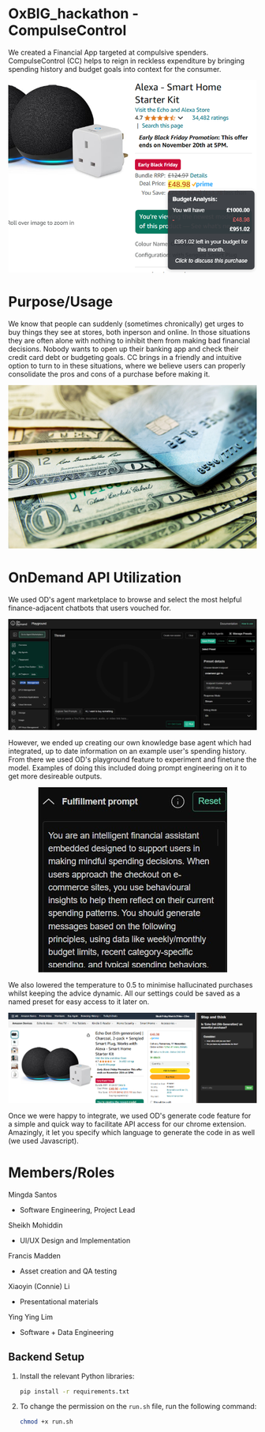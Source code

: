 # OxBIG_hackathon - CompulseControl
We created a Financial App targeted at compulsive spenders. CompulseControl (CC) helps to reign in reckless expenditure by bringing spending history and budget goals into context for the consumer. 

<p align="center">
  <img src="assets/pricehover.png" />
</p>

# Purpose/Usage
We know that people can suddenly (sometimes chronically) get urges to buy things they see at stores, both inperson and online. In those situations they are often alone with nothing to inhibit them from making bad financial decisions. Nobody wants to open up their banking app and check their credit card debt or budgeting goals. CC brings in a friendly and intuitive option to turn to in these situations, where we believe users can properly consolidate the pros and cons of a purchase before making it.

<p align="center">
  <img src="assets/compulsivespendinggraphic.jpg" />
</p>

# OnDemand API Utilization
We used OD's agent marketplace to browse and select the most helpful finance-adjacent chatbots that users vouched for.

<p align="center">
  <img src="assets/ondemand.jpg" />
</p>

However, we ended up creating our own knowledge base agent which had integrated, up to date information on an example user's spending history. From there we used OD's playground feature to experiment and finetune the model. Examples of doing this included doing prompt engineering on it to get more desireable outputs.

<p align="center">
  <img src="assets/prompt.jpg" />
</p>
 
We also lowered the temperature to 0.5 to minimise hallucinated purchases whilst keeping the advice dynamic. All our settings could be saved as a named preset for easy access to it later on.

<p align="center">
  <img src="assets/sidebar.png" />
</p>

 Once we were happy to integrate, we used OD's generate code feature for a simple and quick way to facilitate API access for our chrome extension. Amazingly, it let you specify which language to generate the code in as well (we used Javascript).

# Members/Roles

Mingda Santos
- Software Engineering, Project Lead

Sheikh Mohiddin
- UI/UX Design and Implementation

Francis Madden
- Asset creation and QA testing

Xiaoyin (Connie) Li
- Presentational materials

Ying Ying Lim
- Software + Data Engineering


## Backend Setup

1. Install the relevant Python libraries:

    ```bash
    pip install -r requirements.txt
    ```

2. To change the permission on the `run.sh` file, run the following command:

    ```bash
    chmod +x run.sh
    ```